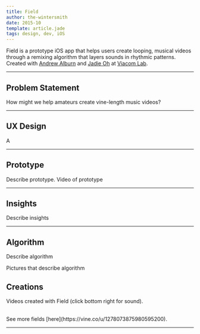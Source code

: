 ```yaml
---
title: Field
author: the-wintersmith
date: 2015-10
template: article.jade
tags: design, dev, iOS
---
```


Field is a prototype iOS app that helps users create looping, musical videos through a remixing algorithm that layers sounds in rhythmic patterns. Created with [Andrew Alburn](https://www.linkedin.com/pub/andrew-alburn/54/157/a9) and [Jadie Oh](http://www.jadieoh.com/) at [Viacom Lab](http://www.viacomlab.com).


---

## Problem Statement
How might we help amateurs create vine-length music videos?

---

## UX Design

A

---

## Prototype


Describe prototype. Video of prototype

---

## Insights

Describe insights 

---

## Algorithm

Describe algorithm

Pictures that describe algorithm


## Creations

Videos created with Field (click bottom right for sound).

<div class="vine" id="iBEgV6hxzt7"></div>

<div class="vine" id="iBE6xqJiKm3"></div>

<div class="vine" id="iBEDud3JjLY"></div>

<div class="vine" id="iBEwiF1IOmI"></div>

</br>
See more fields [here](https://vine.co/u/1278073875980595200).

<script src="/js/vineEmbed.js"></script> 
<script src="https://platform.vine.co/static/scripts/embed.js"></script> 

---
